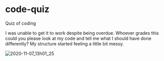 # code-quiz
Quiz of coding

I was unable to get it to work despite being overdue. Whoever grades this could you please look at my code and tell me what I should have done differently? My structure started feeling a little bit messy.

![2020-11-07_13h01_25](https://user-images.githubusercontent.com/68972514/98448354-677b2000-20f9-11eb-93af-2e86184286e5.png)
